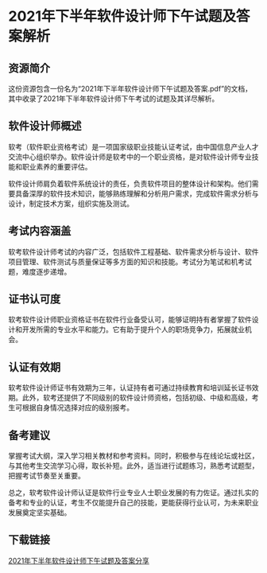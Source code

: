 # 2021年下半年软件设计师下午试题及答案解析

## 资源简介

这份资源包含一份名为“2021年下半年软件设计师下午试题及答案.pdf”的文档，其中收录了2021年下半年软件设计师下午考试的试题及其详尽解析。

## 软件设计师概述

软考（软件职业资格考试）是一项国家级职业技能认证考试，由中国信息产业人才交流中心组织举办。软件设计师是软考中的一个职业资格，是对软件设计师专业技能和职业素养的重要评估。

软件设计师肩负着软件系统设计的责任，负责软件项目的整体设计和架构。他们需要具备深厚的软件技术知识，能够熟练理解和分析用户需求，完成软件需求分析与设计，制定技术方案，组织实施及测试。

## 考试内容涵盖

软考软件设计师考试的内容广泛，包括软件工程基础、软件需求分析与设计、软件项目管理、软件测试与质量保证等多方面的知识和技能。考试分为笔试和机考试题，难度逐步递增。

## 证书认可度

软考软件设计师职业资格证书在软件行业备受认可，能够证明持有者掌握了软件设计和开发所需的专业水平和能力。它有助于提升个人的职场竞争力，拓展就业机会。

## 认证有效期

软考软件设计师证书有效期为三年，认证持有者可通过持续教育和培训延长证书效期。此外，软考还提供了不同级别的软件设计师资格，包括初级、中级和高级，考生可根据自身情况选择对应的级别报考。

## 备考建议

掌握考试大纲，深入学习相关教材和参考资料。同时，积极参与在线论坛或社区，与其他考生交流学习心得，取长补短。此外，适当进行试题练习，熟悉考试题型，把握考试节奏至关重要。

总之，软考软件设计师认证是软件行业专业人士职业发展的有力佐证。通过扎实的备考和专业的认证，考生不仅能提升自己的技能，更能获得行业认可，为未来职业发展奠定坚实基础。

## 下载链接

[2021年下半年软件设计师下午试题及答案分享](https://pan.quark.cn/s/38be4df3e4f3)